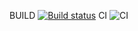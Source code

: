 BUILD
[![Build status](https://ci.appveyor.com/api/projects/status/a59q6ucsxj8edves?svg=true)](https://ci.appveyor.com/project/AlTeleg/game)
CI
![CI](https://github.com/alteleg/env/actions/workflows/web.yml/badge.svg)
